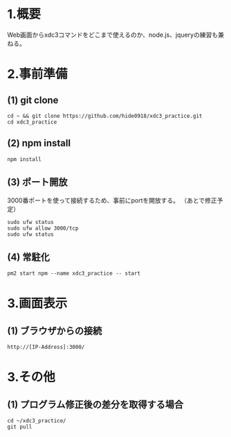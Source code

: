 # 1.概要
Web画面からxdc3コマンドをどこまで使えるのか、node.js、jqueryの練習も兼ねる。

# 2.事前準備
## (1) git clone
```
cd ~ && git clone https://github.com/hide0918/xdc3_practice.git
cd xdc3_practice
```
## (2) npm install
```
npm install
```
## (3) ポート開放
3000番ポートを使って接続するため、事前にportを開放する。
（あとで修正予定）
```
sudo ufw status
sudo ufw allow 3000/tcp
sudo ufw status
```
## (4) 常駐化
```
pm2 start npm --name xdc3_practice -- start
```

# 3.画面表示
## (1) ブラウザからの接続
```
http://[IP-Address]:3000/
```

# 3.その他
## (1) プログラム修正後の差分を取得する場合
```
cd ~/xdc3_practice/
git pull
```
